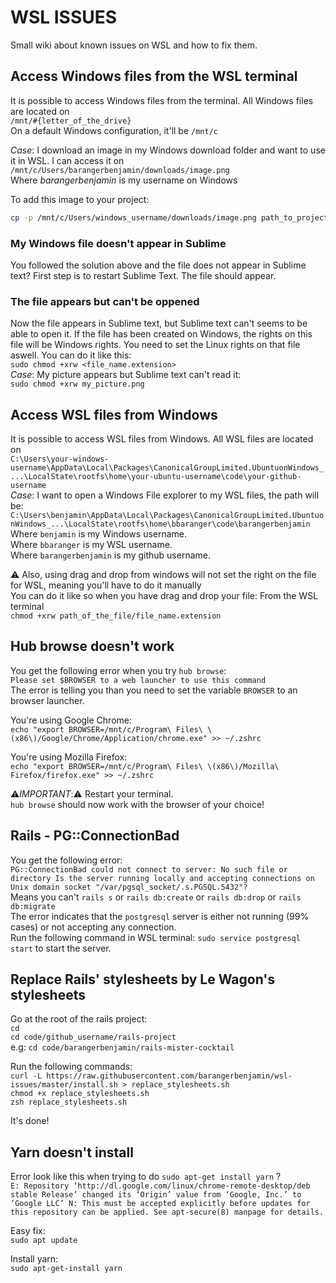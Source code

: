 # WSL ISSUES

Small wiki about known issues on WSL and how to fix them.

## Access Windows files from the WSL terminal

It is possible to access Windows files from the terminal.
All Windows files are located on<br/>```/mnt/#{letter_of_the_drive}```<br/>
On a default Windows configuration, it'll be ```/mnt/c```

_Case_: I download an image in my Windows download folder and want to use it in WSL.
I can access it on<br/>```/mnt/c/Users/barangerbenjamin/downloads/image.png```<br/>
Where *barangerbenjamin* is my username on Windows  

To add this image to your project:  
```bash
cp -p /mnt/c/Users/windows_username/downloads/image.png path_to_project_folder/images 
``` 

### My Windows file doesn't appear in Sublime

You followed the solution above and the file does not appear in Sublime text?
First step is to restart Sublime Text. The file should appear.

### The file appears but can't be oppened

Now the file appears in Sublime text, but Sublime text can't seems to be able to open it. If the file has been created on Windows, the rights on this file will be Windows rights. You need to set the Linux rights on that file aswell. You can do it like this:<br/>
```sudo chmod +xrw <file_name.extension>```<br/>
_Case_: My picture appears but Sublime text can't read it:<br/>
```sudo chmod +xrw my_picture.png```

## Access WSL files from Windows

It is possible to access WSL files from Windows. All WSL files are located on<br/>
```C:\Users\your-windows-username\AppData\Local\Packages\CanonicalGroupLimited.UbuntuonWindows_...\LocalState\rootfs\home\your-ubuntu-username\code\your-github-username```<br/>
_Case_: I want to open a Windows File explorer to my WSL files, the path will be:
```C:\Users\benjamin\AppData\Local\Packages\CanonicalGroupLimited.UbuntuonWindows_...\LocalState\rootfs\home\bbaranger\code\barangerbenjamin```<br/>
Where ```benjamin``` is my Windows username.<br/>
Where ```bbaranger``` is my WSL username.<br/>
Where ```barangerbenjamin``` is my github username.

:warning: Also, using drag and drop from windows will not set the right on the file for WSL, meaning you'll have to do it manually<br/>
You can do it like so when you have drag and drop your file:
From the WSL terminal<br/>
```chmod +xrw path_of_the_file/file_name.extension```

## Hub browse doesn't work

You get the following error when you try ```hub browse```:<br/>
```Please set $BROWSER to a web launcher to use this command```<br/> The error is telling you than you need to set the variable ```BROWSER``` to an browser launcher.

You're using Google Chrome:<br/>
```echo "export BROWSER=/mnt/c/Program\ Files\ \(x86\)/Google/Chrome/Application/chrome.exe" >> ~/.zshrc```

You're using Mozilla Firefox:<br/>
```echo "export BROWSER=/mnt/c/Program\ Files\ \(x86\)/Mozilla\ Firefox/firefox.exe" >> ~/.zshrc```

:warning:_IMPORTANT_::warning: Restart your terminal.<br/>
```hub browse``` should now work with the browser of your choice!

## Rails - PG::ConnectionBad

You get the following error:<br/>
```PG::ConnectionBad could not connect to server: No such file or directory Is the server running locally and accepting connections on Unix domain socket "/var/pgsql_socket/.s.PGSQL.5432"?```<br/>
Means you can't ```rails s``` or ```rails db:create``` or ```rails db:drop``` or ```rails db:migrate```<br/>
The error indicates that the ```postgresql``` server is either not running (99% cases) or not accepting any connection.<br/>
Run the following command in WSL terminal: ```sudo service postgresql start``` to start the server.

## Replace Rails' stylesheets by Le Wagon's stylesheets

Go at the root of the rails project:<br/>
```cd```<br/>
```cd code/github_username/rails-project```<br/>
e.g: ```cd code/barangerbenjamin/rails-mister-cocktail```<br/>

Run the following commands:<br/>
```curl -L https://raw.githubusercontent.com/barangerbenjamin/wsl-issues/master/install.sh > replace_stylesheets.sh```<br/>
```chmod +x replace_stylesheets.sh```<br/>
```zsh replace_stylesheets.sh```<br/>

It's done!


## Yarn doesn't install

Error look like this when trying to do `sudo apt-get install yarn` ?<br/>
`E: Repository ‘http://dl.google.com/linux/chrome-remote-desktop/deb stable Release’ changed its ‘Origin’ value from ‘Google, Inc.’ to ‘Google LLC’ N: This must be accepted explicitly before updates for this repository can be applied. See apt-secure(8) manpage for details.`<br/>

Easy fix:<br/>
`sudo apt update`<br/>

Install yarn:<br/>
`sudo apt-get-install yarn`<br/>
